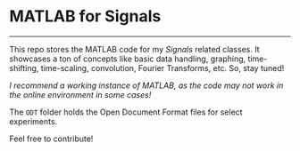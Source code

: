 # MATLAB for Signals
---
This repo stores the MATLAB code for my *Signals* related classes. It showcases a ton of concepts like basic data handling, graphing, time-shifting, time-scaling, convolution, Fourier Transforms, etc. So, stay tuned!


*I recommend a working instance of MATLAB, as the code may not work in the online environment in some cases!*

The ```ODT``` folder holds the Open Document Format files for select experiments.

Feel free to contribute!
